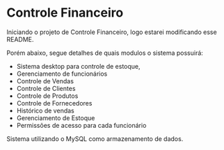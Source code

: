 # Controle Financeiro

Iniciando o projeto de Controle Financeiro, logo estarei modificando esse README.

Porém abaixo, segue detalhes de quais modulos o sistema possuirá:

- Sistema desktop para controle de estoque,
- Gerenciamento de funcionários
- Controle de Vendas
- Controle de Clientes
- Controle de Produtos
- Controle de Fornecedores
- Histórico de vendas
- Gerenciamento de Estoque
- Permissões de acesso para cada funcionário

Sistema utilizando o MySQL como armazenamento de dados.
